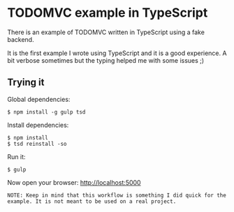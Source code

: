 # TODOMVC example in TypeScript

There is an example of TODOMVC written in TypeScript using a fake backend.

It is the first example I wrote using TypeScript and it is a good experience. A bit verbose sometimes but the typing helped me with some issues ;)

## Trying it

Global dependencies:

```plain
$ npm install -g gulp tsd
```

Install dependencies:

```plain
$ npm install
$ tsd reinstall -so
```

Run it:

```
$ gulp
```

Now open your browser: [http://localhost:5000](http://localhost:5000)

`NOTE: Keep in mind that this workflow is something I did quick for the example. It is not meant to be used on a real project.`
